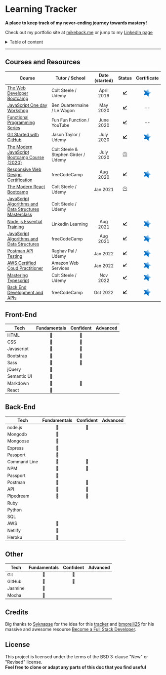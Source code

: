 # Learning Tracker
**A place to keep track of my never-ending journey towards mastery!**

Check out my portfolio site at [mikeback.me](https://www.mikeback.me) or jump to my [LinkedIn page](https://www.linkedin.com/in/mikeback "linkedin.com/in/mikeback")

<details>
<summary>Table of content</summary>

## Table of Content
- [Courses Taken](https://github.com/MakeItBack/Learning-Tracker/blob/master/README.md#courses-and-resources)
- [Front-End Skills](https://github.com/MakeItBack/Learning-Tracker/blob/master/README.md#front-end)
- [Back-End Skills](https://github.com/MakeItBack/Learning-Tracker/blob/master/README.md#back-end)
- [Other](https://github.com/MakeItBack/Learning-Tracker/blob/master/README.md#other)
- [Credits](https://github.com/MakeItBack/Learning-Tracker/blob/master/README.md#credits)
- [License](https://github.com/MakeItBack/Learning-Tracker/blob/master/README.md#license)

</details>

---

## Courses and Resources
| Course | Tutor / School | Date (started) | Status |  Certificate |
|--------|----------------|:----------------:|:--------:|:--------------:|
|[The Web Developer Bootcamp](https://www.udemy.com/course/the-web-developer-bootcamp "The Web Developers Bootcamp")|Colt Steele / Udemy|April 2019|[:heavy_check_mark:](# "Complete") | [![Certificate](https://github.com/MakeItBack/Learning-Tracker/blob/master/Icons/star.png)](https://ude.my/UC-a5576119-3703-445e-b583-738fcc7e15e2/ "View Cerificate") |
|[JavaScript One day Workshop](https://www.notion.so/Javascript-full-day-b247e04e91434dfea004f58c39399ecc) | Ben Quartermaine / Le Wagon |May 2020|[:heavy_check_mark:](# "Complete")| -- |
|[Functional Programming Series](https://www.youtube.com/playlist?list=PL0zVEGEvSaeEd9hlmCXrk5yUyqUag-n84) | Fun Fun Function / YouTube | June 2020 |[:heavy_check_mark:](# "Complete")| -- | 
|[Git Started with GitHub](https://www.udemy.com/course/git-started-with-github) | Jason Taylor / Udemy | July 2020 |[:heavy_check_mark:](# "Complete")| [![Certificate](https://github.com/MakeItBack/Learning-Tracker/blob/master/Icons/star.png)](https://ude.my/UC-7078ba43-3221-4a3c-b38d-0766f3695f45/ "View Cerificate") |
|[The Modern JavaScript Bootcamp Course (2020)](https://www.udemy.com/course/javascript-beginners-complete-tutorial/) | Colt Steele & Stephen Girder / Udemy | July 2020 |[:clock3:](# "In progress")|  |
|[Responsive Web Design Certification](https://www.freecodecamp.org/learn) | freeCodeCamp | Aug 2020 |[:heavy_check_mark:](# "Complete")| [![Certificate](https://github.com/MakeItBack/Learning-Tracker/blob/master/Icons/star.png)](https://www.freecodecamp.org/certification/makeitback/responsive-web-design "View Cerificate") |
|[The Modern React Bootcamp](https://www.udemy.com/course/modern-react-bootcamp/) | Colt Steele / Udemy | Jan 2021 |[:clock3:](# "In progress")| |
|[JavaScript Algorithms and Data Structures Masterclass](https://www.udemy.com/course/js-algorithms-and-data-structures-masterclass) | Colt Steele / Udemy |  || |
|[Node.js Essential Training](https://www.linkedin.com/learning/node-js-essential-training-2/learn-the-node-js-fundamentals) | Linkedin Learning | Aug 2021 |[:heavy_check_mark:](# "Complete")|[![Certificate](https://github.com/MakeItBack/Learning-Tracker/blob/master/Icons/star.png)](https://github.com/MakeItBack/Learning-Tracker/blob/master/Certificates/Node.js%20Essential%20Training.pdf "View Cerificate")  |
|[JavaScript Algorithms and Data Structures](https://www.freecodecamp.org/learn) | freeCodeCamp | Aug 2021 |[:heavy_check_mark:](# "Complete") | [![Certificate](https://github.com/MakeItBack/Learning-Tracker/blob/master/Icons/star.png)](https://www.freecodecamp.org/certification/makeitback/javascript-algorithms-and-data-structures "View Cerificate")  |
|[Postman API Testing](https://www.udemy.com/course/postman-api-testing-step-by-step-for-beginners/) | Raghav Pal / Udemy | Jan 2022 |[:heavy_check_mark:](# "Complete") | [![Certificate](https://github.com/MakeItBack/Learning-Tracker/blob/master/Icons/star.png)](https://www.ude.my/UC-568e2e69-5b95-444f-9f30-f4c5d8d9dde8/ "View Cerificate") |
|[AWS Certified Coud Practitioner](https://aws.amazon.com/certification/certified-cloud-practitioner/) | Amazon Web Services | Jan 2022 |[:heavy_check_mark:](# "Complete")| [![Certificate](https://github.com/MakeItBack/Learning-Tracker/blob/master/Icons/star.png)](https://www.credly.com/badges/99b741df-b08d-47f8-bf4d-bafc9bdb6899 "View Badge")|
|[Mastering Typescript](https://www.udemy.com/course/learn-typescript/) | Colt Steele / Udemy | Nov 2022 | [:heavy_check_mark:](# "Complete") | [![Certificate](https://github.com/MakeItBack/Learning-Tracker/blob/master/Icons/star.png)](https://www.udemy.com/certificate/UC-d5d525cb-5c32-4959-bd5e-bbcc866352c7/ "View Cerificate")|
|[Back End Development and APIs](https://www.freecodecamp.org/learn) | freeCodeCamp | Oct 2022 |[:heavy_check_mark:](# "Complete")| [![Certificate](https://github.com/MakeItBack/Learning-Tracker/blob/master/Icons/star.png)](https://www.freecodecamp.org/certification/makeitback/back-end-development-and-apis "View Cerificate") |



## Front-End
| Tech            |    Fundamentals      |      Confident       |       Advanced       |  
|-----------------|:--------------------:|:--------------------:|:--------------------:|
|HTML             | :large_blue_diamond: | :large_blue_diamond: |          |
|CSS              | :large_blue_diamond: | :large_blue_diamond: |          |
|Javascript       | :large_blue_diamond: | :large_blue_diamond: |          |
|Bootstrap        | :large_blue_diamond: | :large_blue_diamond: |          |
|Sass             | :large_blue_diamond: | :large_blue_diamond: |          |
|jQuery           | :large_blue_diamond: |                      |          |
|Semantic UI      | :large_blue_diamond: |                      |          |
|Markdown         | :large_blue_diamond: | :large_blue_diamond: |          |
|React            | :large_blue_diamond: |                      |          |




## Back-End
| Tech            |    Fundamentals      |      Confident       |       Advanced       |  
|-----------------|:--------------------:|:--------------------:|:--------------------:|
|node.js          | :large_blue_diamond: | :large_blue_diamond: |          | 
|Mongodb          | :large_blue_diamond: |                      |          |
|Mongoose         | :large_blue_diamond: |                      |          |
|Express          | :large_blue_diamond: |                      |          |
|Passport         | :large_blue_diamond: |                      |          |
|Command Line     | :large_blue_diamond: | :large_blue_diamond: |          |
|NPM              | :large_blue_diamond: | :large_blue_diamond: |          |
|Passport         | :large_blue_diamond: |                      |          |
|Postman          | :large_blue_diamond: | :large_blue_diamond: |          |
|API              | :large_blue_diamond: | :large_blue_diamond: |          |
|Pipedream        | :large_blue_diamond: | :large_blue_diamond: |          |
|Ruby             |                      |                      |          |
|Python           |                      |                      |          |
|SQL              |                      |                      |          |
|AWS              | :large_blue_diamond: |                      |          |
|Netlify          | :large_blue_diamond: |                      |          |          
|Heroku           | :large_blue_diamond: |                      |          |  


## Other  
| Tech            |    Fundamentals      |      Confident       |       Advanced       | 
|-----------------|:--------------------:|:--------------------:|:--------------------:|
|Git              | :large_blue_diamond: | :large_blue_diamond: |           |   
|GitHub           | :large_blue_diamond: | :large_blue_diamond: |           |   
|Jasmine          | :large_blue_diamond: |                      |           |          
|Mocha            | :large_blue_diamond: |                      |           |  


## Credits
Big thanks to [Syknapse](https://github.com/Syknapse) for the idea for this [tracker](https://github.com/Syknapse/My-Learning-Tracker-first-ten-months) and [bmorelli25](https://github.com/bmorelli25) for his massive and awesome resourse [Become a Full Stack Developer](https://github.com/bmorelli25/Become-A-Full-Stack-Web-Developer).

## License
This project is licensed under the terms of the BSD 3-clause "New" or "Revised" license.<br>
**Feel free to clone or adapt any parts of this doc that you find useful**

